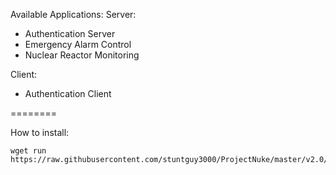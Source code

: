 Available Applications:
Server:
 - Authentication Server
 - Emergency Alarm Control
 - Nuclear Reactor Monitoring
 
Client:
 - Authentication Client
 
 
========
 
How to install:

```
wget run https://raw.githubusercontent.com/stuntguy3000/ProjectNuke/master/v2.0/Core/ProjectNukeInstaller.lua
```